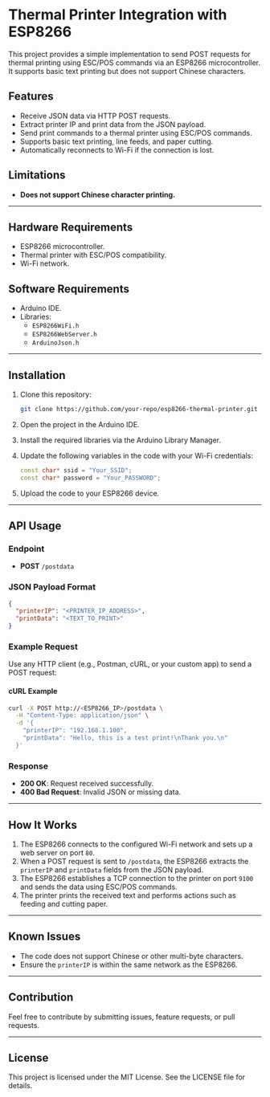 # Thermal Printer Integration with ESP8266

This project provides a simple implementation to send POST requests for thermal printing using ESC/POS commands via an ESP8266 microcontroller. It supports basic text printing but does not support Chinese characters.

## Features
- Receive JSON data via HTTP POST requests.
- Extract printer IP and print data from the JSON payload.
- Send print commands to a thermal printer using ESC/POS commands.
- Supports basic text printing, line feeds, and paper cutting.
- Automatically reconnects to Wi-Fi if the connection is lost.

## Limitations
- **Does not support Chinese character printing.**

---

## Hardware Requirements
- ESP8266 microcontroller.
- Thermal printer with ESC/POS compatibility.
- Wi-Fi network.

## Software Requirements
- Arduino IDE.
- Libraries:
  - `ESP8266WiFi.h`
  - `ESP8266WebServer.h`
  - `ArduinoJson.h`

---

## Installation

1. Clone this repository:
   ```bash
   git clone https://github.com/your-repo/esp8266-thermal-printer.git
   ```

2. Open the project in the Arduino IDE.

3. Install the required libraries via the Arduino Library Manager.

4. Update the following variables in the code with your Wi-Fi credentials:
   ```cpp
   const char* ssid = "Your_SSID";
   const char* password = "Your_PASSWORD";
   ```

5. Upload the code to your ESP8266 device.

---

## API Usage

### Endpoint
- **POST** `/postdata`

### JSON Payload Format
```json
{
  "printerIP": "<PRINTER_IP_ADDRESS>",
  "printData": "<TEXT_TO_PRINT>"
}
```

### Example Request
Use any HTTP client (e.g., Postman, cURL, or your custom app) to send a POST request:

#### cURL Example
```bash
curl -X POST http://<ESP8266_IP>/postdata \
  -H "Content-Type: application/json" \
  -d '{
    "printerIP": "192.168.1.100",
    "printData": "Hello, this is a test print!\nThank you.\n"
  }'
```

### Response
- **200 OK**: Request received successfully.
- **400 Bad Request**: Invalid JSON or missing data.

---

## How It Works

1. The ESP8266 connects to the configured Wi-Fi network and sets up a web server on port `80`.
2. When a POST request is sent to `/postdata`, the ESP8266 extracts the `printerIP` and `printData` fields from the JSON payload.
3. The ESP8266 establishes a TCP connection to the printer on port `9100` and sends the data using ESC/POS commands.
4. The printer prints the received text and performs actions such as feeding and cutting paper.

---

## Known Issues
- The code does not support Chinese or other multi-byte characters.
- Ensure the `printerIP` is within the same network as the ESP8266.

---

## Contribution
Feel free to contribute by submitting issues, feature requests, or pull requests.

---

## License
This project is licensed under the MIT License. See the LICENSE file for details.

